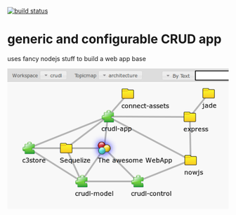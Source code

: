 [![build status](https://secure.travis-ci.org/dgf/crudl-app.png)](http://travis-ci.org/dgf/crudl-app)
# generic and configurable CRUD app

uses fancy nodejs stuff to build a web app base

![crudl-app architecture](https://github.com/dgf/crudl-app/raw/master/architecture.png)
